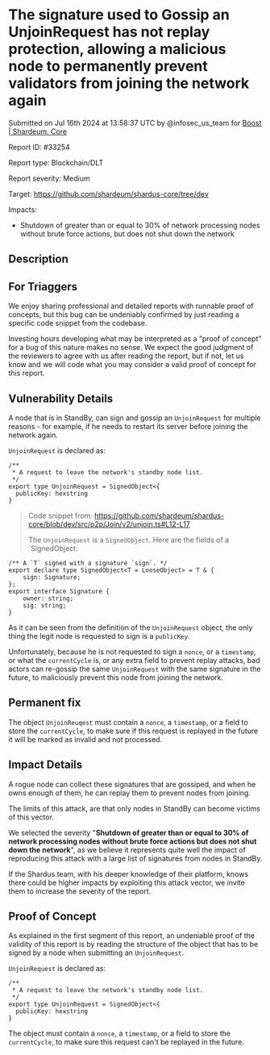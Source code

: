 
# The signature used to Gossip an UnjoinRequest has not replay protection, allowing a malicious node to permanently prevent validators from joining the network again

Submitted on Jul 16th 2024 at 13:58:37 UTC by @infosec_us_team for [Boost | Shardeum: Core](https://immunefi.com/bounty/shardeum-core-boost/)

Report ID: #33254

Report type: Blockchain/DLT

Report severity: Medium

Target: https://github.com/shardeum/shardus-core/tree/dev

Impacts:
- Shutdown of greater than or equal to 30% of network processing nodes without brute force actions, but does not shut down the network

## Description

## For Triaggers

We enjoy sharing professional and detailed reports with runnable proof of concepts, but this bug can be undeniably confirmed by just reading a specific code snippet from the codebase.

Investing hours developing what may be interpreted as a "proof of concept" for a bug of this nature makes no sense. We expect the good judgment of the reviewers to agree with us after reading the report, but if not, let us know and we will code what you may consider a valid proof of concept for this report.

## Vulnerability Details

A node that is in StandBy, can sign and gossip an `UnjoinRequest` for multiple reasons - for example, if he needs to restart its server before joining the network again.

`UnjoinRequest` is declared as:
```
/**
 * A request to leave the network's standby node list.
 */
export type UnjoinRequest = SignedObject<{
  publicKey: hexstring
}
```
> Code snippet from: https://github.com/shardeum/shardus-core/blob/dev/src/p2p/Join/v2/unjoin.ts#L12-L17
>
> The `UnjoinRequest` is a `SignedObject`. Here are the fields of a `SignedObject:
```
/** A `T` signed with a signature `sign`. */
export declare type SignedObject<T = LooseObject> = T & {
    sign: Signature;
};
export interface Signature {
    owner: string;
    sig: string;
}
```

As it can be seen from the definition of the `UnjoinRequest` object, the only thing the legit node is requested to sign is a `publicKey`.

Unfortunately, because he is not requested to sign a `nonce`, or a `timestamp`, or what the `currentCycle` is, or any extra field to prevent replay attacks, bad actors can re-gossip the same `UnjoinRequest` with the same signature in the future, to maliciously prevent this node from joining the network.

## Permanent fix

The object `UnjoinReuqest` must contain a `nonce`, a `timestamp`, or a field to store the `currentCycle`, to make sure if this request is replayed in the future it will be marked as invalid and not processed.

## Impact Details

A rogue node can collect these signatures that are gossiped, and when he owns enough of them, he can replay them to prevent nodes from joining.

The limits of this attack, are that only nodes in StandBy can become victims of this vector.

We selected the severity "**Shutdown of greater than or equal to 30% of network processing nodes without brute force actions but does not shut down the network**", as we believe it represents quite well the impact of reproducing this attack with a large list of signatures from nodes in StandBy.

If the Shardus team, with his deeper knowledge of their platform, knows there could be higher impacts by exploiting this attack vector, we invite them to increase the severity of the report.


## Proof of Concept

As explained in the first segment of  this report, an undeniable proof of the validity of this report is by reading the structure of the object that has to be signed by a node when submitting an `UnjoinRequest`.

`UnjoinRequest` is declared as:
```
/**
 * A request to leave the network's standby node list.
 */
export type UnjoinRequest = SignedObject<{
  publicKey: hexstring
}
```

The object must contain a `nonce`, a `timestamp`, or a field to store the `currentCycle`, to make sure this request can't be replayed in the future.